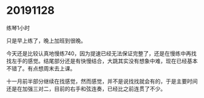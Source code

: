 # 20191128

练琴1小时

只是早上练了，晚上加班到很晚。

今天还是比较认真地慢练740，因为提速已经无法保证完整了，还是在慢练中再找找左手的感觉。结尾部分还是有快慢结合，大跳其实没有想象中难，现在已经基本不错了。有点想周末去上课。

十一月前半部分继续在找感觉，然而感觉，并不是说找找就会有的，于是主要时间还是在加强三对二，目前的右手和弦连奏，已经比之前连贯了不少。
